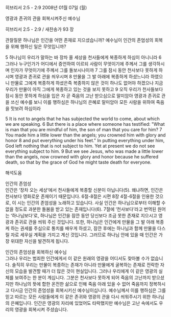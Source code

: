 히브리서 2:5 - 2:9 
2008년 01월 07일 (월)

영광과 존귀의 관을 회복시켜주신 예수님



히브리서 2:5 - 2:9 / 새찬송가 93 장


관찰질문
하나님은 인간을 어떤 존재로 지으셨습니까?
예수님이 인간의 존엄성의 회복을 위해 행하신 일은 무엇입니까?

5 하나님이 우리가 말하는 바 장차 올 세상을 천사들에게 복종하게 하심이 아니니라 6 그러나 누구인가가 어디에서 증언하여 이르되 사람이 무엇이기에 주께서 그를 생각하시며 인자가 무엇이기에 주께서 그를 돌보시나이까  7 그를 잠시 동안 천사보다 못하게 하시며 영광과 존귀로 관을 씌우시며 8 만물을 그 발 아래에 복종하게 하셨느니라 하였으니 만물로 그에게 복종하게 하셨은즉 복종하지 않은 것이 하나도 없어야 하겠으나 지금 우리가 만물이 아직 그에게 복종하고 있는 것을 보지 못하고 9 오직 우리가 천사들보다 잠시 동안 못하게 하심을 입은 자 곧 죽음의 고난 받으심으로 말미암아 영광과 존귀로 관을 쓰신 예수를 보니 이를 행하심은 하나님의 은혜로 말미암아 모든 사람을 위하여 죽음을 맛보려 하심이라  

5 It is not to angels that he has subjected the world to come, about which we are speaking. 6 But there is a place where someone has testified: "What is man that you are mindful of him, the son of man that you care for him? 7 You made him a little lower than the angels; you crowned him with glory and honor 8 and put everything under his feet." In putting everything under him, God left nothing that is not subject to him. Yet at present we do not see everything subject to him. 9 But we see Jesus, who was made a little lower than the angels, now crowned with glory and honor because he suffered death, so that by the grace of God he might taste death for everyone.

해석도움





인간의 존엄성  
인간은 ‘장차 오는 세상’에서 천사들에게 복종할 신분이 아닙니다(5). 왜냐하면, 인간은 천사보다 영화로운 존재이기 때문입니다. 6절-8절은 시편 8장 4절-6절을 인용한 것으로, 이 시는 인간의 존엄성을 노래하고 있습니다. 사실 인간은 하나님으로부터 이해할 수 없을 정도로 과분한 돌봄을 받고 있는 존재입니다(6). 7절에 ‘천사보다’라고 번역된 원어는 ‘하나님보다’로, 하나님은 인간을 잠깐 동안 당신보다 조금 못한 존재로 지으시고 영광과 존귀로 관을 씌워 주신 것입니다. 또한, 하나님은 인간에게 만물을 그 발 아래 복종케 하는 권세를 주심으로 통치를 배우게 하셨고, 잠깐 후에는 하나님과 함께 만물을 다스릴 자로 세우실 계획을 가지고 계신 것입니다. 그러므로 하나님 안에 있을 때 인간은 가장 위대한 자신을 발견하게 됩니다.     

인간의 존엄성을 회복하신 예수님  
그러나 우리는 범죄한 인간에게서 이 같은 원래의 영광을 어디서도 찾아볼 수가 없습니다. 솔직히 우리는 만물이 복종하는 존재가 아니라 만물에게 굴복하는 존재로 전락한 자신의 모습을 발견할 때가 더 많은 것이 현실입니다. 그러나 우리에게 이 같은 영광의 실체를 보여주는 한 분이 계십니다. 그분은 천사보다 못하게 되어 죽음의 고난까지 받으셨지만 하나님의 뜻에 합한 온전한 삶으로 인해 죽음 아래 있을 수 없어 죽음까지 정복하시고 다시금 인간의 존엄성을 회복시키신 예수님이십니다. 예수님께서 이를 행하심은 그를 믿고 따르는 모든 사람들에게 이 같은 존귀와 영광의 관을 다시 씌워주시기 위한 하나님의 은혜입니다. 인간은 영광의 자리에 있었어도 타락했지만 예수님은 고난 속에서도 우리의 영광을 회복시켜 주셨습니다.